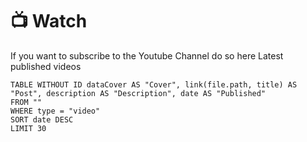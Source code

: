 # 📺 Watch

If you want to subscribe to the Youtube Channel do so here 
Latest published videos 

```dataview 
TABLE WITHOUT ID dataCover AS "Cover", link(file.path, title) AS "Post", description AS "Description", date AS "Published"
FROM ""
WHERE type = "video"
SORT date DESC
LIMIT 30
```